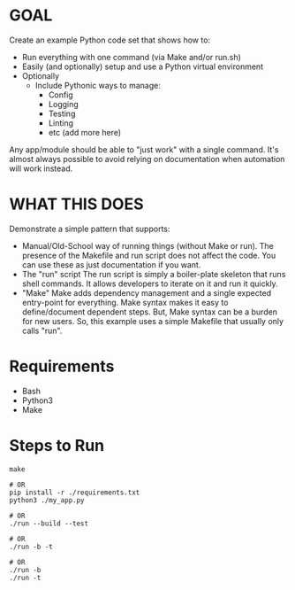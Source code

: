 # GOAL

Create an example Python code set that shows how to:
- Run everything with one command (via Make and/or run.sh)
- Easily (and optionally) setup and use a Python virtual environment
- Optionally
  - Include Pythonic ways to manage:
    - Config
    - Logging
    - Testing
    - Linting
    - etc (add more here)

Any app/module should be able to "just work" with a single command.
It's almost always possible to avoid relying on documentation when
automation will work instead.

# WHAT THIS DOES

Demonstrate a simple pattern that supports:
- Manual/Old-School way of running things (without Make or run).
  The presence of the Makefile and run script does not affect the code.
  You can use these as just documentation if you want.
- The "run" script
  The run script is simply a boiler-plate skeleton that runs shell commands.
  It allows developers to iterate on it and run it quickly.
- "Make"
  Make adds dependency management and a single expected entry-point for everything.
  Make syntax makes it easy to define/document dependent steps.
  But, Make syntax can be a burden for new users.
  So, this example uses a simple Makefile that usually only calls "run".

# Requirements

- Bash
- Python3
- Make

# Steps to Run
```
make

# OR
pip install -r ./requirements.txt
python3 ./my_app.py

# OR
./run --build --test

# OR
./run -b -t

# OR
./run -b
./run -t
```
